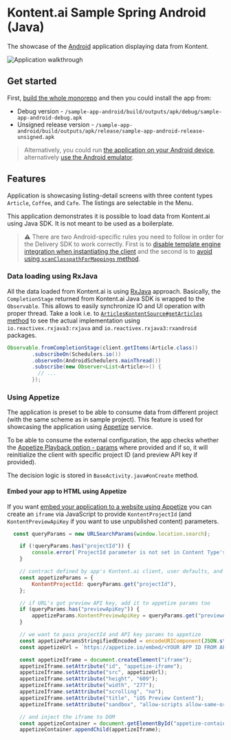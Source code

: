# Kontent.ai Sample Spring Android (Java)

The showcase of the [Android](https://www.android.com/) application displaying data from Kontent.

![Application walkthrough](./android-app-showcase.gif)

## Get started

First, [build the whole monorepo](../README.md#Build-and-Test) and then you could install the app from:

* Debug version - `/sample-app-android/build/outputs/apk/debug/sample-app-android-debug.apk`
* Unsigned release version - `/sample-app-android/build/outputs/apk/release/sample-app-android-release-unsigned.apk`

> Alternatively, you could run [the application on your Android device](https://developer.android.com/studio/run), alternatively [use the Android emulator](https://developer.android.com/studio/run/emulator).

## Features

Application is showcasing listing-detail screens with three content types `Article`, `Coffee`, and `Cafe`. The listings are selectable in the Menu.

This application demonstrates it is possible to load data from Kontent.ai using Java SDK. It is not meant to be used as a boilerplate.

>⚠ There are two Android-specific rules you need to follow in order for the Delivery SDK to work correctly. First is to [disable template engine integration when instantiating the client](../kontent-delivery/README.md#1-initialize-the-delivery-client-for-android-development) and the second is to [avoid using `scanClasspathForMappings` method](../kontent-delivery/README.md#2-register-strongly-typed-models).

### Data loading using RxJava

All the data loaded from Kontent.ai is using [RxJava](https://github.com/ReactiveX/RxJava) approach. Basically, the `CompletionStage` returned from Kontent.ai Java SDK is wrapped to the `Observable`. This allows to easily synchronize IO and UI operation with proper thread. Take a look i.e. to [`ArticlesKontentSource#getArticles` method](src/main/java/kontent/ai/data/source/articles/ArticlesKontentSource.java#L40) to see the actual implementation using `io.reactivex.rxjava3:rxjava` and `io.reactivex.rxjava3:rxandroid` packages.

```java
Observable.fromCompletionStage(client.getItems(Article.class))
        .subscribeOn(Schedulers.io())
        .observeOn(AndroidSchedulers.mainThread())
        .subscribe(new Observer<List<Article>>() {
          // ...
        });
```

### Using Appetize

The application is preset to be able to consume data from different project (with the same scheme as in sample project). This feature is used for showcasing the application using [Appetize](https://appetize.io) service.

To be able to consume the external configuration, the app checks whether the [Appetize Playback option - params](https://docs.appetize.io/core-features/playback-options) where provided and if so, it will reinitialize the client with specific project ID (and preview API key if provided).

The decision logic is stored in `BaseActivity.java#onCreate` method.

#### Embed your app to HTML using Appetize

If you want [embed your application to a website using Appetize](https://docs.appetize.io/core-features/embed-your-app) you can create an `iframe` via JavaScript to provide `KontentProjectId` (and `KontentPreviewApiKey` if you want to use unpublished content) parameters.

```js
  const queryParams = new URLSearchParams(window.location.search);

    if (!queryParams.has("projectId")) {
        console.error(`ProjectId parameter is not set in Content Type's preview URL`);
    }

    // contract defined by app's Kontent.ai client, user defaults, and Appetize's param API
    const appetizeParams = {
        KontentProjectId: queryParams.get("projectId"),
    };

    // if URL's got preview API key, add it to appetize params too
    if (queryParams.has("previewApiKey")) {
        appetizeParams.KontentPreviewApiKey = queryParams.get("previewApiKey")
    }

    // we want to pass projectId and API key params to appetize
    const appetizeParamsStringifiedEncoded = encodeURIComponent(JSON.stringify(appetizeParams));
    const appetizeUrl = `https://appetize.io/embed/<YOUR APP ID FROM APPETIZE>?device=pixel4&orientation=portrait&screenOnly=true&xdocMsg=true&params=${appetizeParamsStringifiedEncoded}`;

    const appetizeIframe = document.createElement("iframe");
    appetizeIframe.setAttribute("id", "appetize-iframe");
    appetizeIframe.setAttribute("src", appetizeUrl);
    appetizeIframe.setAttribute("height", "609");
    appetizeIframe.setAttribute("width", "277");
    appetizeIframe.setAttribute("scrolling", "no");
    appetizeIframe.setAttribute("title", "iOS Preview Content");
    appetizeIframe.setAttribute("sandbox", "allow-scripts allow-same-origin");

    // and inject the iframe to DOM
    const appetizeContainer = document.getElementById("appetize-container");
    appetizeContainer.appendChild(appetizeIframe);
```
